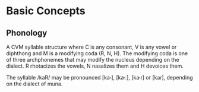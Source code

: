 # Basic Concepts

## Phonology

A CVM syllable structure where C is any consonant, V is any vowel or diphthong and M is a modifying coda (R, N, H). The modifying coda is one of three archphonemes that may modify the nucleus depending on the dialect. R rhotacizes the vowels, N nasalizes them and H devoices them.

The syllable /kaR/ may be pronounced [ka˞], [ka˞ː], [ka˞ɾ] or [kaɾ], depending on the dialect of muna.
